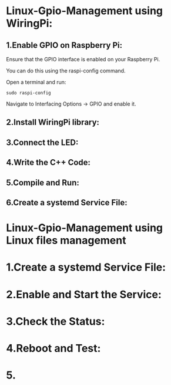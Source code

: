 # Linux-Gpio-Management using WiringPi:

## 1.Enable GPIO on Raspberry Pi:
Ensure that the GPIO interface is enabled on your Raspberry Pi.

You can do this using the raspi-config command.

Open a terminal and run:

```
sudo raspi-config
```
Navigate to Interfacing Options -> GPIO and enable it.

## 2.Install WiringPi library:

## 3.Connect the LED:

## 4.Write the C++ Code:

## 5.Compile and Run:

## 6.Create a systemd Service File:

# Linux-Gpio-Management using Linux files management

# 1.Create a systemd Service File:

# 2.Enable and Start the Service:

# 3.Check the Status:

# 4.Reboot and Test:

# 5. 
